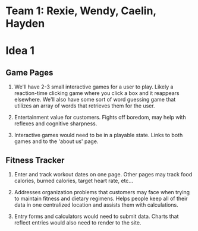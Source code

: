 # Team 1: Rexie, Wendy, Caelin, Hayden

# Idea 1

## Game Pages

1. We'll have 2-3 small interactive games for a user to play.  Likely a reaction-time clicking game where you click a box and it reappears elsewhere.  We'll also have some sort of word guessing game that utilizes an array of words that retrieves them for the user. 

2. Entertainment value for customers.  Fights off boredom, may help with reflexes and cognitive sharpness.

3. Interactive games would need to be in a playable state.  Links to both games and to the 'about us' page.


## Fitness Tracker

1. Enter and track workout dates on one page. Other pages may track food calories, burned calories, target heart rate, etc...

2. Addresses organization problems that customers may face when trying to maintain fitness and dietary regimens.  Helps people keep all of their data in one centralized location and assists them with calculations.

3. Entry forms and calculators would need to submit data.  Charts that reflect entries would also need to render to the site.